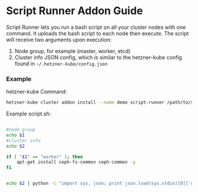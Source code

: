 # Script Runner Addon Guide

Script Runner lets you run a bash script on all your cluster nodes with one command. It uploads the bash script to each node then execute. The script will receive two arguments upon execution:
1) Node group, for example (master, worker, etcd)
2) Cluster info JSON config, which is similar to the hetzner-kube config found in `~/.hetzner-kube/config.json`

### Example
hetzner-kube Command:
```bash
hetzner-kube cluster addon install --name demo script-runner /path/to/script.sh  
```
Example script.sh:
```bash

#node group
echo $1
#cluster info 
echo $2

if [ "$1" == "worker" ]; then
    apt-get install ceph-fs-common ceph-common -y
fi


echo $2 | python -c "import sys, json; print json.load(sys.stdin)[0]['name']"

```

